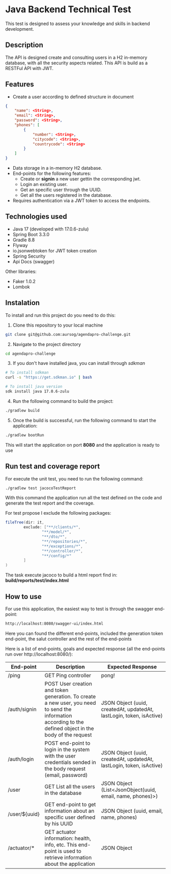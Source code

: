 # Java Backend Technical Test

This test is designed to assess your knowledge and skills in backend development.

## Description

The API is designed create and consulting users in a H2 in-memory database, with all the security aspects related. This API is 
build as a RESTFul API with JWT. 

## Features

- Create a user according to defined structure in document

```json
{
    "name": <String>,
    "email": <String>,
    "password": <String>,
    "phones": [
        {
            "number": <String>,
            "citycode": <String>,
            "countrycode": <String>
        }
    ]
}
```

- Data storage in a in-memory H2 database.
- End-points for the following features:
    - Create or **signin** a new user gettin the corresponding jwt.
    - Login an existing user.
    - Get an specific user through the UUID.
    - Get all the users registered in the database.
- Requires authentication via a JWT token to access the endpoints.

## Technologies used

- Java 17 (developed with 17.0.6-zulu)
- Spring Boot 3.3.0
- Gradle 8.8
- Flyway
- io.jsonwebtoken for JWT token creation
- Spring Security
- Api Docs (swagger)

Other libraries:

- Faker 1.0.2
- Lombok

## Instalation

To install and run this project do you need to do this:

1. Clone this repository to your local machine

```bash
git clone git@github.com:aursog/agendapro-challenge.git
```

2. Navigate to the project directory

```bash
cd agendapro-challenge
```

3. If you don't have installed java, you can install through _sdkman_

```bash
# To install sdkman
curl -s "https://get.sdkman.io" | bash

# To install java version
sdk install java 17.0.6-zulu
```

4. Run the following command to build the project:

```bash
./gradlew build
```

5. Once the build is successful, run the following command to start the application:

```bash
./gradlew bootRun
```

This will start the application on port **8080** and the application is ready to use

## Run test and coverage report

For execute the unit test, you need to run the following command:

```bash
./gradlew test jacocoTestReport
```

With this command the application run all the test defined on the code and generate the test report and the coverage.

For test propose I exclude the following packages:

```gradle
fileTree(dir: it,
        exclude: ["**/clients/*",
                "**/model/*",
                "**/dto/*",
                "**/repositories/*",
                "**/exceptions/*",
                "**/controller/*",
                "**/config/*"
        ]
)
```

The task execute jacoco to build a html report find in: **build/reports/test/index.html**

## How to use

For use this application, the easiest way to test is through the swagger end-point:

```bash
http://localhost:8080/swagger-ui/index.html
```

Here you can found the different end-points, included the generation token end-point, the salut controller and the rest of the end-points

Here is a list of end-points, goals and expected response (all the end-points run over http://localhost:8080/):

| End-point     | Description                                                                                                                                                | Expected Response                                                    |
|---------------|------------------------------------------------------------------------------------------------------------------------------------------------------------|----------------------------------------------------------------------|
| /ping         | GET Ping controller                                                                                                                                        | pong!                                                                |
| /auth/signin  | POST User creation and token generation. To create a new user, you need to send the information according to the defined object in the body of the request | JSON Object (uuid, createdAt, updatedAt, lastLogin, token, isActive) |
| /auth/login   | POST end-point to login in the system with the user credentials sended in the body request (email, password)                                               | JSON Object (uuid, createdAt, updatedAt, lastLogin, token, isActive) |
| /user         | GET List all the users in the database                                                                                                                     | JSON Object (List<JsonObject(uuid, email, name, phones)>)            |
| /user/${uuid} | GET end-point to get information about an specific user defined by his UUID                                                                                 | JSON Object (uuid, email, name, phones)                              |
| /actuator/*   | GET actuator information: health, info, etc. This end-point is used to retrieve information about the application                                          | JSON Object                                                          |
